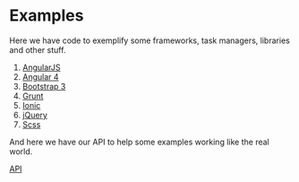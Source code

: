 # Examples

Here we have code to exemplify some frameworks, task managers, libraries and other stuff.

1. [AngularJS](https://github.com/dobbinx3/examples/tree/master/angular)
2. [Angular 4](https://github.com/dobbinx3/examples/tree/master/angular-4)
3. [Bootstrap 3](https://github.com/dobbinx3/examples/tree/master/bootstrap-3)
4. [Grunt](https://github.com/dobbinx3/examples/tree/master/grunt)
5. [Ionic](https://github.com/dobbinx3/examples/tree/master/ionic)
6. [jQuery](https://github.com/dobbinx3/examples/tree/master/jquery)
7. [Scss](https://github.com/dobbinx3/examples/tree/master/scss)

And here we have our API to help some examples working like the real world.

[API](https://github.com/dobbinx3/examples/tree/master/api)